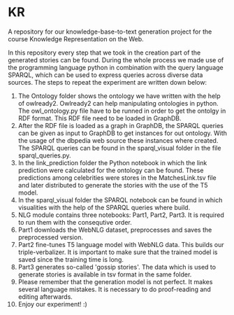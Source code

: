 # KR
A repository for our knowledge-base-to-text generation project for the course Knowledge Representation on the Web.

In this repository every step that we took in the creation part of the generated stories can be found. During the whole process we made use of the programming language python in combination with the query language SPARQL, which can be used to express queries across diverse data sources. The steps to repeat the experiment are written down below:

1. The Ontology folder shows the ontology we have written with the help of owlready2. Owlready2 can help manipulating ontologies in python. The owl_ontology.py file have to be runned in order to get the ontolgy in RDF format. This RDF file need to be loaded in GraphDB.
2. After the RDF file is loaded as a graph in GraphDB, the SPARQL queries can be given as input to GraphDB to get instances for out ontology. With the usage of the dbpedia web source these instances where created. The SPARQL queries can be found in the sparql_visual folder in the file sparql_queries.py.
3. In the link_prediction folder the Python notebook in which the link prediction were calculated for the ontology can be found. These predictions among celebrities were stores in the MatchesLink.tsv file and later distributed to generate the stories with the use of the T5 model.
4. In the sparql_visual folder the SPARQL notebook can be found in which visualities with the help of the SPARQL queries where build.
5. NLG module contains three notebooks: Part1, Part2, Part3. It is required to run them with the consequtive order. 
6. Part1 downloads the WebNLG dataset, preprocesses and saves the preprocessed version. 
7. Part2 fine-tunes T5 language model with WebNLG data. This builds our triple-verbalizer. It is important to make sure that the trained model is saved since the training time is long.
8. Part3 generates so-called 'gossip stories'. The data which is used to generate stories is available in tsv format in the same folder. 
9. Please remember that the generation model is not perfect. It makes several language mistakes. It is necessary to do proof-reading and editing afterwards. 
10. Enjoy our experiment! :)
